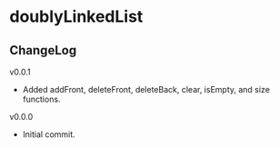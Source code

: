 # doublyLinkedList

## ChangeLog
v0.0.1
- Added addFront, deleteFront, deleteBack, clear, isEmpty, and size functions.

v0.0.0
- Initial commit.